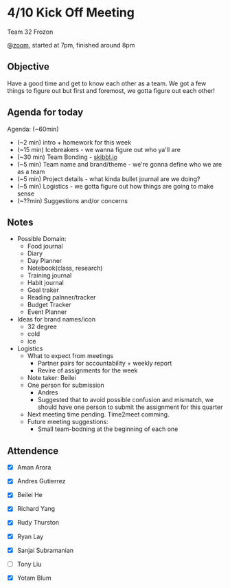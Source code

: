 # 4/10 Kick Off Meeting

Team 32 Frozon

@[zoom](https://ucsd.zoom.us/j/8490446762), started at 7pm, finished around 8pm

## Objective
Have a good time and get to know each other as a team. 
We got a few things to figure out but first and foremost, 
we gotta figure out each other!

## Agenda for today

Agenda: (~60min)
- (~2 min) intro + homework for this week 
- (~15 min) Icebreakers - we wanna figure out who ya'll are
- (~30 min) Team Bonding - [skibbl.io](http://skribbl.io/)
- (~5 min) Team name and brand/theme - we're gonna define who we are as a team
- (~5 min) Project details - what kinda bullet journal are we doing?
- (~5 min) Logistics - we gotta figure out how things are going to make sense
- (~??min) Suggestions and/or concerns

## Notes
- Possible Domain:
    - Food journal
    - Diary
    - Day Planner
    - Notebook(class, research)
    - Training journal
    - Habit journal
    - Goal traker
    - Reading palnner/tracker
    - Budget Tracker
    - Event Planner
- Ideas for brand names/icon
    - 32 degree
    - cold
    - ice
- Logistics
    - What to expect from meetings
        - Partner pairs for accountability + weekly report
        - Revire of assignments for the week
    - Note taker: Beilei 
    - One person for submission
        - Andres
        - Suggested that to avoid possible confusion and mismatch, we should have one person to submit the assignment for this quarter
    - Next meeting time pending. Time2meet comming.
    - Future meeting suggestions:
        - Small team-bodning at the beginning of each one

## Attendence
 - [X] Aman Arora
 - [X] Andres Gutierrez
 - [X] Beilei He
 - [X] Richard Yang
 - [X] Rudy Thurston
 - [X] Ryan Lay
 - [X] Sanjai Subramanian
 - [ ] Tony Liu
 - [X] Yotam Blum
   
